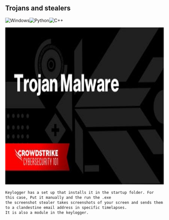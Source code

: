 ## Trojans and stealers
![Windows](https://img.shields.io/badge/Windows-0078D6?style=for-the-badge&logo=windows&logoColor=white)![Python](https://img.shields.io/badge/python-3670A0?style=for-the-badge&logo=python&logoColor=ffdd54)![C++](https://img.shields.io/badge/c++-%2300599C.svg?style=for-the-badge&logo=c%2B%2B&logoColor=white) 

<img src="trojangit.jpg" height="500" width="1750" > 

    Keylogger has a set up that installs it in the startup folder. For this case, Put it manually and the run the .exe
    the screenshot stealer takes screenshots of your screen and sends them to a clandestine email address in specific timelapses. 
    It is also a module in the keylogger.
